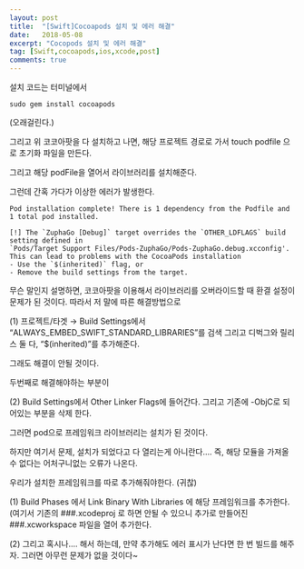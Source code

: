 ```yaml
---
layout: post
title:  "[Swift]Cocoapods 설치 및 에러 해결"
date:   2018-05-08
excerpt: "Cocopods 설치 및 에러 해결"
tag: [Swift,cocoapods,ios,xcode,post]
comments: true
---
```


설치 코드는 터미널에서

```
sudo gem install cocoapods
```

(오래걸린다.)

그리고 위 코코아팟을 다 설치하고 나면, 해당 프로젝트 경로로 가서
touch podfile
으로 초기화 파일을 만든다.

그리고 해당 podFile을 열어서 라이브러리를 설치해준다.

그런데 간혹 가다가 이상한 에러가 발생한다.

```
Pod installation complete! There is 1 dependency from the Podfile and 1 total pod installed.

[!] The `ZuphaGo [Debug]` target overrides the `OTHER_LDFLAGS` build setting defined in 
`Pods/Target Support Files/Pods-ZuphaGo/Pods-ZuphaGo.debug.xcconfig'. 
This can lead to problems with the CocoaPods installation 
- Use the `$(inherited)` flag, or 
- Remove the build settings from the target.

```

무슨 말인지 설명하면, 코코아팟을 이용해서 라이브러리를 오버라이드할 때 환결 설정이 문제가 된 것이다.
따라서 저 말에 따른 해결방법으로

(1) 프로젝트/타겟 → Build Settings에서 “ALWAYS_EMBED_SWIFT_STANDARD_LIBRARIES”를 검색
그리고 디벅그와 릴리스 둘 다, “$(inherited)”를 추가해준다.

그래도 해결이 안될 것이다.

두번째로 해결해야하는 부분이

(2) Build Settings에서 Other Linker Flags에 들어간다. 그리고 기존에 -ObjC로 되어있는  부분을 삭제 한다.


그러면 pod으로 프레임워크 라이브러리는 설치가 된 것이다.


하지만 여기서 문제, 설치가 되었다고 다 열리는게 아니란다....
즉, 해당 모듈을 가져올 수 없다는 어처구니없는 오류가 나온다.

우리가 설치한 프레임워크를 따로 추가해줘야한다. (귀찮)

(1) Build Phases 에서  Link Binary With Libraries 에 해당 프레임워크를 추가한다. (여기서 기존의 ###.xcodeproj 로 하면 안될 수 있으니 추가로 만들어진 ###.xcworkspace 파일을 열어 추가한다.

(2) 그리고 혹시나.... 해서 하는데, 만약 추가해도 에러 표시가 난다면 한 번 빌드를 해주자. 그러면 아무런 문제가 없을 것이다~

